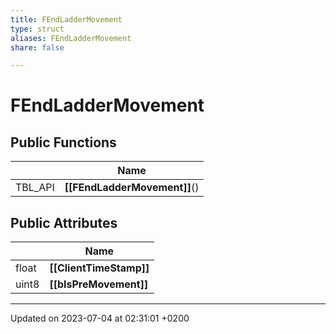 ```yaml
---
title: FEndLadderMovement
type: struct
aliases: FEndLadderMovement
share: false

---
```


# FEndLadderMovement





## Public Functions

|                | Name           |
| -------------- | -------------- |
| TBL_API | **[[FEndLadderMovement]]**() |

## Public Attributes

|                | Name           |
| -------------- | -------------- |
| float | **[[ClientTimeStamp]]**  |
| uint8 | **[[bIsPreMovement]]**  |

-------------------------------

Updated on 2023-07-04 at 02:31:01 +0200